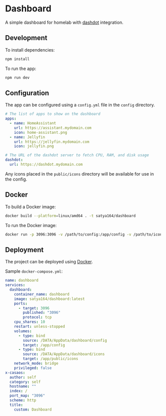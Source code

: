 # Dashboard

A simple dashboard for homelab with [dashdot](https://getdashdot.com/) integration.

## Development

To install dependencies:

```bash
npm install
```

To run the app:

```bash
npm run dev
```

## Configuration

The app can be configured using a `config.yml` file in the `config` directory.

```yaml
# The list of apps to show on the dashboard
apps:
  - name: HomeAssistant
    url: https://assistant.mydomain.com
    icon: home-assistant.png
  - name: Jellyfin
    url: https://jellyfin.mydomain.com
    icon: jellyfin.png

# The URL of the dashdot server to fetch CPU, RAM, and disk usage
dashdot:
  url: https://dashdot.mydomain.com
```

Any icons placed in the `public/icons` directory will be available for use in the config.

## Docker

To build a Docker image:

```bash
docker build --platform=linux/amd64 . -t satya164/dashboard
```

To run the Docker image:

```bash
docker run -p 3096:3096 -v /path/to/config:/app/config -v /path/to/icons:/app/public/icons satya164/dashboard
```

## Deployment

The project can be deployed using [Docker](https://www.docker.com/).

Sample `docker-compose.yml`:

```yaml
name: dashboard
services:
  dashboard:
    container_name: dashboard
    image: satya164/dashboard:latest
    ports:
      - target: 3096
        published: "3096"
        protocol: tcp
    cpu_shares: 10
    restart: unless-stopped
    volumes:
      - type: bind
        source: /DATA/AppData/dashboard/config
        target: /app/config
      - type: bind
        source: /DATA/AppData/dashboard/icons
        target: /app/public/icons
    network_mode: bridge
    privileged: false
x-casaos:
  author: self
  category: self
  hostname: ""
  index: /
  port_map: "3096"
  scheme: http
  title:
    custom: Dashboard
```
